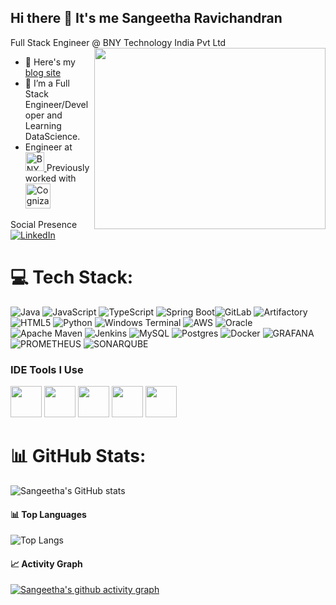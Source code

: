 ## Hi there 👋 It's me Sangeetha Ravichandran

Full Stack Engineer @ BNY Technology India Pvt Ltd
<img align="right" width="370" height="290" src="https://i.pinimg.com/originals/47/f0/34/47f0342cec72b800463bf003eac1257e.gif">
- 🔭 Here's my <a href="https://fullstackwithsangeetha.hashnode.dev/" target="_blank" rel="noopener noreferrer">blog site</a>                                               
- 🌱 I’m a Full Stack Engineer/Developer and Learning DataScience.
- Engineer at <a href="https://www.bnymellon.com/" target="_blank" rel="noopener noreferrer">
  <img src="https://user-gen-media-assets.s3.amazonaws.com/gpt4o_images/2c4d4224-8fff-4636-8927-1f14dbf82ad1.png" height="30" alt="BNY Mellon" />
</a>  Previously worked with <a href="https://www.cognizant.com/" target="_blank" rel="noopener noreferrer">
  <img src="https://user-gen-media-assets.s3.amazonaws.com/gpt4o_images/d726a82c-27d8-488c-9292-7e3909a30a17.png" height="40" alt="Cognizant" />
</a>

Social Presence
<br />
<a href="https://www.linkedin.com/in/sangeetha-ravichandran-ba3374374" target="_blank" rel="noopener noreferrer">
  <img src="https://img.shields.io/badge/LinkedIn-0077B5?style=for-the-badge&logo=linkedin&logoColor=white" alt="LinkedIn" />
</a>


# 💻 Tech Stack:
![Java](https://img.shields.io/badge/java-%23ED8B00.svg?style=for-the-badge&logo=openjdk&logoColor=white) ![JavaScript](https://img.shields.io/badge/javascript-%23323330.svg?style=for-the-badge&logo=javascript&logoColor=%23F7DF1E) ![TypeScript](https://img.shields.io/badge/typescript-3178C6.svg?style=for-the-badge&logo=typescript&logoColor=white) ![Spring Boot](https://img.shields.io/badge/springboot-6DB33F.svg?style=for-the-badge&logo=spring&logoColor=white)![GitLab](https://img.shields.io/badge/gitlab-%2318171A.svg?style=for-the-badge&logo=gitlab&logoColor=white) ![Artifactory](https://img.shields.io/badge/artifactory-2C8EBB.svg?style=for-the-badge&logo=jfrog&logoColor=white) ![HTML5](https://img.shields.io/badge/html5-%23E34F26.svg?style=for-the-badge&logo=html5&logoColor=white) ![Python](https://img.shields.io/badge/python-3670A0?style=for-the-badge&logo=python&logoColor=ffdd54) ![Windows Terminal](https://img.shields.io/badge/Windows%20Terminal-%234D4D4D.svg?style=for-the-badge&logo=windows-terminal&logoColor=white) ![AWS](https://img.shields.io/badge/AWS-%23FF9900.svg?style=for-the-badge&logo=amazon-aws&logoColor=white) ![Oracle](https://img.shields.io/badge/Oracle-F80000?style=for-the-badge&logo=oracle&logoColor=white) ![Apache Maven](https://img.shields.io/badge/Apache%20Maven-C71A36?style=for-the-badge&logo=Apache%20Maven&logoColor=white) ![Jenkins](https://img.shields.io/badge/jenkins-%232C5263.svg?style=for-the-badge&logo=jenkins&logoColor=white) ![MySQL](https://img.shields.io/badge/mysql-%2300000f.svg?style=for-the-badge&logo=mysql&logoColor=white) ![Postgres](https://img.shields.io/badge/postgres-%23316192.svg?style=for-the-badge&logo=postgresql&logoColor=white) ![Docker](https://img.shields.io/badge/docker-%230db7ed.svg?style=for-the-badge&logo=docker&logoColor=white) ![GRAFANA](https://img.shields.io/badge/grafana-F46800.svg?style=for-the-badge&logo=grafana&logoColor=white&color=%23F46800)![PROMETHEUS](https://img.shields.io/badge/prometheus-E6522C.svg?style=for-the-badge&logo=prometheus&logoColor=white&color=%23E6522C) ![SONARQUBE](https://img.shields.io/badge/sonarqube-4E9BCD.svg?style=for-the-badge&logo=sonarqube&logoColor=white&color=%234E9BCD)

### IDE Tools I Use
<img height="50" width="50" src="https://img.icons8.com/color/48/000000/visual-studio-code-2019.png"/> <img height="50" width="50" src="https://img.icons8.com/color/48/000000/pycharm.png"/> <img height="50" width="50" src="https://img.icons8.com/color/50/000000/git.png"/> <img height="50" width="50" src="https://img.icons8.com/dusk/64/000000/anaconda.png"/> <img height="50" src="https://img.icons8.com/officel/480/null/java-eclipse.png"/>


# 📊 GitHub Stats:
![Sangeetha's GitHub stats](https://github-readme-stats.vercel.app/api?username=sangeetha2402-ravichandran&theme=dark&show_icons=true&hide=issues,contribs)  

#### 📊 Top Languages  
![Top Langs](https://github-readme-stats.vercel.app/api/top-langs/?username=sangeetha2402-ravichandran&layout=compact&theme=dark)  

#### 📈 Activity Graph  
[![Sangeetha's github activity graph](https://github-readme-activity-graph.vercel.app/graph?username=sangeetha2402-ravichandran&bg_color=000000&color=ffffff&line=51f565&point=ffffff&area=true&hide_border=true)](https://github.com/ashutosh00710/github-readme-activity-graph)

